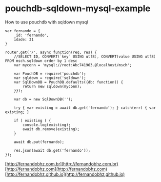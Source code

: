 # pouchdb-sqldown-mysql-example
How to use pouchdb with sqldown mysql

	var fernando = {
    	_id: 'fernando',
    	idade: 31
    }
	
    router.get('/', async function(req, res) {
    	//SELECT ID, CONVERT(`key` USING utf8), CONVERT(value USING utf8) FROM msch.sqldown order by 1 desc
    	var myconn = 'mysql://root:Abc741963.@localhost/msch';
    	
    	var PouchDB = require('pouchdb');
    	var sqldown = require('sqldown');
    	var SqlDownDB = PouchDB.defaults({db: function() {
    		return new sqldown(myconn);
    	}});
    	
    	var db = new SqlDownDB('');
    
    	try { var existing = await db.get('fernando'); } catch(err) { var existing; }
    	
    	if ( existing ) {
    		console.log(existing);
    		await db.remove(existing);
    	}
    
    	await db.put(fernando);
    
    	res.json(await db.get('fernando'));
    });
	
[http://fernandobhz.com.br](http://fernandobhz.com.br) 
[http://fernandobhz.com](http://fernandobhz.com) 
[http://fernandobhz.github.io](http://fernandobhz.github.io) 
